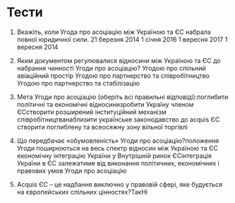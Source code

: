 # Тести

1. Вкажіть, коли Угода про асоціацію між Україною та ЄС набрала повної юридичної сили. 21 березня 2014 1 січня 2016 1 вересня 2017 1 вересня 2014

2. Яким документом регулювалися відносини між Україною та ЄС до набрання чинності Угоди про асоціацію? Угодою про спільний авіаційний простір Угодою про партнерство та співробітництво Угодою про партнерство та стабілізацію

3. Мета Угоди про асоціацію \(оберіть всі правильні відповіді\):поглибити політичні та економічні відносинизробити Україну членом ЄСстворити розширений інституційний механізм співробітництванаблизити українське законодавство до acquis ЄС створити поглиблену та всеосяжну зону вільної торгівлі

4. Що передбачає «обумовленість» Угоди про асоціацію?положення Угоди поширюються на весь спектр відносин між Україною та ЄС економічну інтеграцію України у Внутрішній ринок ЄСінтеграція України в ЄС залежатиме від виконання політичних, економічних і правових умов Угоди про асоціацію

5. Аcquis ЄС – це надбання виключно у правовій сфері, яке будується на європейських спільних цінностях?ТакНі

